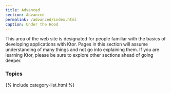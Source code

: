 ```yaml
---
title: Advanced
section: Advanced
permalink: /advanced/index.html
caption: Under the Hood
---
```


This area of the web site is designated for people familiar with the basics of developing applications with Ktor.
Pages in this section will assume understanding of many things and not go into explaining them. If you are learning Ktor,
please be sure to explore other sections ahead of going deeper.

### Topics

{% include category-list.html %}
